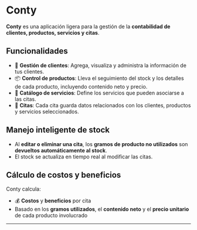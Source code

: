 # Conty

**Conty** es una aplicación ligera para la gestión de la **contabilidad de clientes, productos, servicios y citas**.

## Funcionalidades

- 📇 **Gestión de clientes**: Agrega, visualiza y administra la información de tus clientes.
- 📦 **Control de productos**: Lleva el seguimiento del stock y los detalles de cada producto, incluyendo contenido neto y precio.
- 💼 **Catálogo de servicios**: Define los servicios que pueden asociarse a las citas.
- 📅 **Citas**: Cada cita guarda datos relacionados con los clientes, productos y servicios seleccionados.

## Manejo inteligente de stock

- Al **editar o eliminar una cita**, los **gramos de producto no utilizados** son **devueltos automáticamente al stock**.
- El stock se actualiza en tiempo real al modificar las citas.

## Cálculo de costos y beneficios

Conty calcula:
- 💰 **Costos** y **beneficios** por cita
- Basado en los **gramos utilizados**, el **contenido neto** y el **precio unitario** de cada producto involucrado

---

